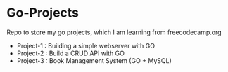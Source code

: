 # Go-Projects
Repo to store my go projects, which I am learning from freecodecamp.org

- Project-1 : Building a simple webserver with GO
- Project-2 : Build a CRUD API with GO
- Project-3 : Book Management System (GO + MySQL)
